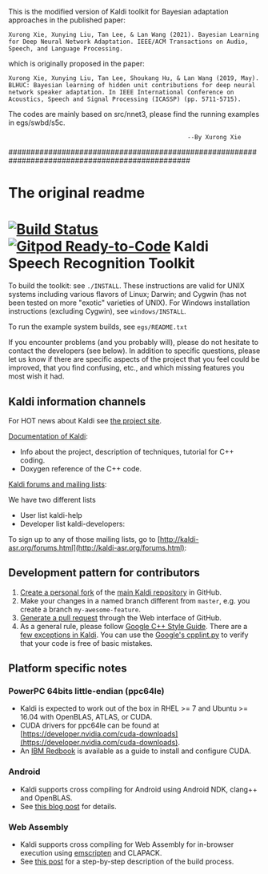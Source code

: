 This is the modified version of Kaldi toolkit for Bayesian adaptation approaches in the published paper:

	Xurong Xie, Xunying Liu, Tan Lee, & Lan Wang (2021). Bayesian Learning for Deep Neural Network Adaptation. IEEE/ACM Transactions on Audio, Speech, and Language Processing.
	
which is originally proposed in the paper:

	Xurong Xie, Xunying Liu, Tan Lee, Shoukang Hu, & Lan Wang (2019, May). BLHUC: Bayesian learning of hidden unit contributions for deep neural network speaker adaptation. In IEEE International Conference on Acoustics, Speech and Signal Processing (ICASSP) (pp. 5711-5715).

The codes are mainly based on src/nnet3, please find the running examples in egs/swbd/s5c.

                                                      --By Xurong Xie
                                                                                             
#################################################################################################
# The original readme


[![Build Status](https://travis-ci.com/kaldi-asr/kaldi.svg?branch=master)](https://travis-ci.com/kaldi-asr/kaldi)
[![Gitpod Ready-to-Code](https://img.shields.io/badge/Gitpod-Ready--to--Code-blue?logo=gitpod)](https://gitpod.io/#https://github.com/kaldi-asr/kaldi) 
Kaldi Speech Recognition Toolkit
================================

To build the toolkit: see `./INSTALL`.  These instructions are valid for UNIX
systems including various flavors of Linux; Darwin; and Cygwin (has not been
tested on more "exotic" varieties of UNIX).  For Windows installation
instructions (excluding Cygwin), see `windows/INSTALL`.

To run the example system builds, see `egs/README.txt`

If you encounter problems (and you probably will), please do not hesitate to
contact the developers (see below). In addition to specific questions, please
let us know if there are specific aspects of the project that you feel could be
improved, that you find confusing, etc., and which missing features you most
wish it had.

Kaldi information channels
--------------------------

For HOT news about Kaldi see [the project site](http://kaldi-asr.org/).

[Documentation of Kaldi](http://kaldi-asr.org/doc/):
- Info about the project, description of techniques, tutorial for C++ coding.
- Doxygen reference of the C++ code.

[Kaldi forums and mailing lists](http://kaldi-asr.org/forums.html):

We have two different lists
- User list kaldi-help
- Developer list kaldi-developers:

To sign up to any of those mailing lists, go to
[http://kaldi-asr.org/forums.html](http://kaldi-asr.org/forums.html):


Development pattern for contributors
------------------------------------

1. [Create a personal fork](https://help.github.com/articles/fork-a-repo/)
   of the [main Kaldi repository](https://github.com/kaldi-asr/kaldi) in GitHub.
2. Make your changes in a named branch different from `master`, e.g. you create
   a branch `my-awesome-feature`.
3. [Generate a pull request](https://help.github.com/articles/creating-a-pull-request/)
   through the Web interface of GitHub.
4. As a general rule, please follow [Google C++ Style Guide](https://google.github.io/styleguide/cppguide.html).
   There are a [few exceptions in Kaldi](http://kaldi-asr.org/doc/style.html).
   You can use the [Google's cpplint.py](https://raw.githubusercontent.com/google/styleguide/gh-pages/cpplint/cpplint.py)
   to verify that your code is free of basic mistakes.

Platform specific notes
-----------------------

### PowerPC 64bits little-endian (ppc64le)

- Kaldi is expected to work out of the box in RHEL >= 7 and Ubuntu >= 16.04 with
  OpenBLAS, ATLAS, or CUDA.
- CUDA drivers for ppc64le can be found at [https://developer.nvidia.com/cuda-downloads](https://developer.nvidia.com/cuda-downloads).
- An [IBM Redbook](https://www.redbooks.ibm.com/abstracts/redp5169.html) is
  available as a guide to install and configure CUDA.

### Android

- Kaldi supports cross compiling for Android using Android NDK, clang++ and
  OpenBLAS.
- See [this blog post](http://jcsilva.github.io/2017/03/18/compile-kaldi-android/)
  for details.

### Web Assembly

- Kaldi supports cross compiling for Web Assembly for in-browser execution
  using [emscripten](https://emscripten.org/) and CLAPACK.
- See [this post](https://gitlab.inria.fr/kaldi.web/kaldi-wasm/-/wikis/build_details.md)
  for a step-by-step description of the build process.
